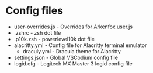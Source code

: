 # Config files

- user-overrides.js - Overrides for Arkenfox user.js
- .zshrc - zsh dot file
- .p10k.zsh - powerlevel10k dot file
- alacritty.yml - Config file for Alacritty terminal emulator
  - draculy.yml - Dracula theme for Alacritty
- settings.json - Global VSCodium config file
- logid.cfg - Logitech MX Master 3 logid config file
